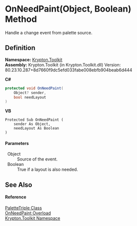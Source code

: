 # OnNeedPaint(Object, Boolean) Method


Handle a change event from palette source.



## Definition
**Namespace:** <a href="79d2eac2-21f4-54ff-7552-b20c33c30600.md">Krypton.Toolkit</a>  
**Assembly:** Krypton.Toolkit (in Krypton.Toolkit.dll) Version: 80.23.10.287+8d7660f9dc5efd033fabe008ebfb904beab6d444

**C#**
``` C#
protected void OnNeedPaint(
	Object? sender,
	bool needLayout
)
```
**VB**
``` VB
Protected Sub OnNeedPaint ( 
	sender As Object,
	needLayout As Boolean
)
```



#### Parameters
<dl><dt>  Object</dt><dd>Source of the event.</dd><dt>  Boolean</dt><dd>True if a layout is also needed.</dd></dl>

## See Also


#### Reference
<a href="36c10b44-03da-0b2a-cfde-f66154ed6e69.md">PaletteTriple Class</a>  
<a href="5965fdad-7b38-d6c0-b24c-065ec6bee6d9.md">OnNeedPaint Overload</a>  
<a href="79d2eac2-21f4-54ff-7552-b20c33c30600.md">Krypton.Toolkit Namespace</a>  
